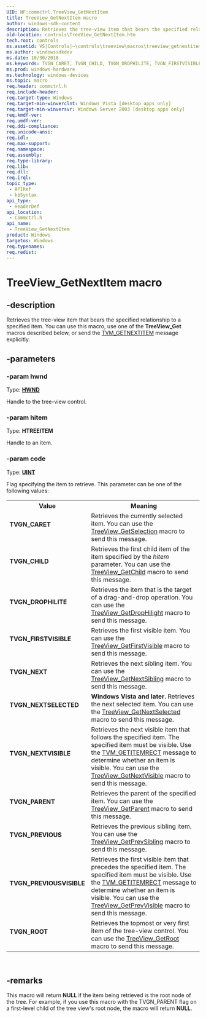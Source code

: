 ```yaml
---
UID: NF:commctrl.TreeView_GetNextItem
title: TreeView_GetNextItem macro
author: windows-sdk-content
description: Retrieves the tree-view item that bears the specified relationship to a specified item. You can use this macro, use one of the TreeView_Get macros described below, or send the TVM_GETNEXTITEM message explicitly.
old-location: controls\TreeView_GetNextItem.htm
tech.root: controls
ms.assetid: VS|Controls|~\controls\treeview\macros\treeview_getnextitem.htm
ms.author: windowssdkdev
ms.date: 10/30/2018
ms.keywords: TVGN_CARET, TVGN_CHILD, TVGN_DROPHILITE, TVGN_FIRSTVISIBLE, TVGN_NEXT, TVGN_NEXTSELECTED, TVGN_NEXTVISIBLE, TVGN_PARENT, TVGN_PREVIOUS, TVGN_PREVIOUSVISIBLE, TVGN_ROOT, TreeView_GetNextItem, TreeView_GetNextItem macro [Windows Controls], _win32_TreeView_GetNextItem, _win32_TreeView_GetNextItem_cpp, commctrl/TreeView_GetNextItem, controls.TreeView_GetNextItem, controls._win32_TreeView_GetNextItem
ms.prod: windows-hardware
ms.technology: windows-devices
ms.topic: macro
req.header: commctrl.h
req.include-header: 
req.target-type: Windows
req.target-min-winverclnt: Windows Vista [desktop apps only]
req.target-min-winversvr: Windows Server 2003 [desktop apps only]
req.kmdf-ver: 
req.umdf-ver: 
req.ddi-compliance: 
req.unicode-ansi: 
req.idl: 
req.max-support: 
req.namespace: 
req.assembly: 
req.type-library: 
req.lib: 
req.dll: 
req.irql: 
topic_type:
 - APIRef
 - kbSyntax
api_type:
 - HeaderDef
api_location:
 - Commctrl.h
api_name:
 - TreeView_GetNextItem
product: Windows
targetos: Windows
req.typenames: 
req.redist: 
---
```


# TreeView_GetNextItem macro


## -description


Retrieves the tree-view item that bears the specified relationship to a specified item. You can use this macro, use one of the 
			<b>TreeView_Get</b> macros described below, or send the <a href="https://msdn.microsoft.com/en-us/library/Bb773622(v=VS.85).aspx">TVM_GETNEXTITEM</a> message explicitly. 


## -parameters




### -param hwnd

Type: <b><a href="https://msdn.microsoft.com/en-us/library/Aa383751(v=VS.85).aspx">HWND</a></b>

Handle to the tree-view control. 


### -param hitem

Type: <b>HTREEITEM</b>

Handle to an item. 


### -param code

Type: <b><a href="https://msdn.microsoft.com/en-us/library/Aa383751(v=VS.85).aspx">UINT</a></b>

Flag specifying the item to retrieve. This parameter can be one of the following values: 

<table>
<tr>
<th>Value</th>
<th>Meaning</th>
</tr>
<tr>
<td width="40%"><a id="TVGN_CARET"></a><a id="tvgn_caret"></a><dl>
<dt><b>TVGN_CARET</b></dt>
</dl>
</td>
<td width="60%">
Retrieves the currently selected item. You can use the <a href="https://msdn.microsoft.com/en-us/library/Bb773891(v=VS.85).aspx">TreeView_GetSelection</a> macro to send this message.

</td>
</tr>
<tr>
<td width="40%"><a id="TVGN_CHILD"></a><a id="tvgn_child"></a><dl>
<dt><b>TVGN_CHILD</b></dt>
</dl>
</td>
<td width="60%">
Retrieves the first child item of the item specified by the 
						<i>hitem</i> parameter. You can use the <a href="https://msdn.microsoft.com/en-us/library/Bb773812(v=VS.85).aspx">TreeView_GetChild</a> macro to send this message.

</td>
</tr>
<tr>
<td width="40%"><a id="TVGN_DROPHILITE"></a><a id="tvgn_drophilite"></a><dl>
<dt><b>TVGN_DROPHILITE</b></dt>
</dl>
</td>
<td width="60%">
Retrieves the item that is the target of a drag-and-drop operation. You can use the <a href="https://msdn.microsoft.com/en-us/library/Bb773818(v=VS.85).aspx">TreeView_GetDropHilight</a> macro to send this message.

</td>
</tr>
<tr>
<td width="40%"><a id="TVGN_FIRSTVISIBLE"></a><a id="tvgn_firstvisible"></a><dl>
<dt><b>TVGN_FIRSTVISIBLE</b></dt>
</dl>
</td>
<td width="60%">
Retrieves the first visible item. You can use the <a href="https://msdn.microsoft.com/en-us/library/Bb773827(v=VS.85).aspx">TreeView_GetFirstVisible</a> macro to send this message.

</td>
</tr>
<tr>
<td width="40%"><a id="TVGN_NEXT"></a><a id="tvgn_next"></a><dl>
<dt><b>TVGN_NEXT</b></dt>
</dl>
</td>
<td width="60%">
Retrieves the next sibling item. You can use the <a href="https://msdn.microsoft.com/en-us/library/Bb773867(v=VS.85).aspx">TreeView_GetNextSibling</a> macro to send this message.

</td>
</tr>
<tr>
<td width="40%"><a id="TVGN_NEXTSELECTED"></a><a id="tvgn_nextselected"></a><dl>
<dt><b>TVGN_NEXTSELECTED</b></dt>
</dl>
</td>
<td width="60%">
<b>Windows Vista and later.</b> Retrieves the next selected item. You can use the <a href="https://msdn.microsoft.com/en-us/library/Bb773864(v=VS.85).aspx">TreeView_GetNextSelected</a> macro to send this message.

</td>
</tr>
<tr>
<td width="40%"><a id="TVGN_NEXTVISIBLE"></a><a id="tvgn_nextvisible"></a><dl>
<dt><b>TVGN_NEXTVISIBLE</b></dt>
</dl>
</td>
<td width="60%">
Retrieves the next visible item that follows the specified item. The specified item must be visible. Use the <a href="https://msdn.microsoft.com/en-us/library/Bb773610(v=VS.85).aspx">TVM_GETITEMRECT</a> message to determine whether an item is visible. You can use the <a href="https://msdn.microsoft.com/en-us/library/Bb773870(v=VS.85).aspx">TreeView_GetNextVisible</a> macro to send this message.

</td>
</tr>
<tr>
<td width="40%"><a id="TVGN_PARENT"></a><a id="tvgn_parent"></a><dl>
<dt><b>TVGN_PARENT</b></dt>
</dl>
</td>
<td width="60%">
Retrieves the parent of the specified item. You can use the <a href="https://msdn.microsoft.com/en-us/library/Bb773872(v=VS.85).aspx">TreeView_GetParent</a> macro to send this message.

</td>
</tr>
<tr>
<td width="40%"><a id="TVGN_PREVIOUS"></a><a id="tvgn_previous"></a><dl>
<dt><b>TVGN_PREVIOUS</b></dt>
</dl>
</td>
<td width="60%">
Retrieves the previous sibling item. You can use the <a href="https://msdn.microsoft.com/en-us/library/Bb773875(v=VS.85).aspx">TreeView_GetPrevSibling</a> macro to send this message.

</td>
</tr>
<tr>
<td width="40%"><a id="TVGN_PREVIOUSVISIBLE"></a><a id="tvgn_previousvisible"></a><dl>
<dt><b>TVGN_PREVIOUSVISIBLE</b></dt>
</dl>
</td>
<td width="60%">
Retrieves the first visible item that precedes the specified item. The specified item must be visible. Use the <a href="https://msdn.microsoft.com/en-us/library/Bb773610(v=VS.85).aspx">TVM_GETITEMRECT</a> message to determine whether an item is visible. You can use the <a href="https://msdn.microsoft.com/en-us/library/Bb773878(v=VS.85).aspx">TreeView_GetPrevVisible</a> macro to send this message.

</td>
</tr>
<tr>
<td width="40%"><a id="TVGN_ROOT"></a><a id="tvgn_root"></a><dl>
<dt><b>TVGN_ROOT</b></dt>
</dl>
</td>
<td width="60%">
Retrieves the topmost or very first item of the tree-view control. You can use the <a href="https://msdn.microsoft.com/en-us/library/Bb773881(v=VS.85).aspx">TreeView_GetRoot</a> macro to send this message. 

</td>
</tr>
</table>
 


## -remarks



This macro will return <b>NULL</b> if the item being retrieved is the root node of the tree. For example, if you use this macro with the TVGN_PARENT flag on a first-level child of the tree view's root node, the macro will return <b>NULL</b>.



